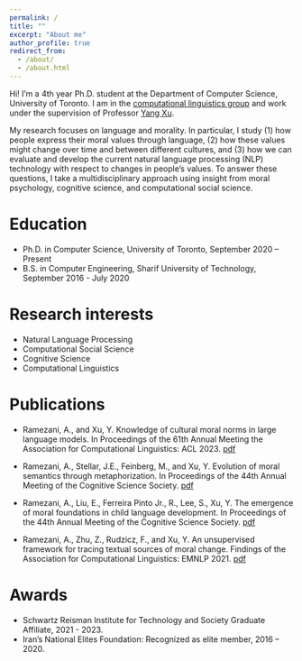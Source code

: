 ```yaml
---
permalink: /
title: ""
excerpt: "About me"
author_profile: true
redirect_from: 
  - /about/
  - /about.html
---
```

Hi! I’m a 4th year Ph.D. student at the Department of  Computer Science, University of Toronto. I am in the [computational linguistics group](https://www.cs.toronto.edu/compling/) and work under the supervision of Professor [Yang Xu](http://www.cs.toronto.edu/~yangxu/index.html).

My research focuses on language and morality. In particular, I study (1) how people express their moral values through language, (2) how these values might change over time and between different cultures, and (3) how we can evaluate and develop the current natural language processing (NLP) technology with respect to changes in people’s values. To answer these questions, I take a multidisciplinary approach using insight from moral psychology, cognitive science, and computational social science.


Education
======
* Ph.D. in Computer Science, University of Toronto, September 2020 – Present
* B.S. in Computer Engineering, Sharif University of Technology, September 2016 - July 2020


Research interests
======
* Natural Language Processing
* Computational Social Science
* Cognitive Science
* Computational Linguistics


Publications
======
* Ramezani, A., and Xu, Y. Knowledge of cultural moral norms in large language models. In Proceedings of the 61th Annual Meeting the Association for Computational Linguistics: ACL 2023. [pdf](https://arxiv.org/pdf/2306.01857.pdf)

* Ramezani, A., Stellar, J.E., Feinberg, M., and Xu, Y. Evolution of
moral semantics through metaphorization. In Proceedings of the 44th Annual
Meeting of the Cognitive Science Society. [pdf](https://escholarship.org/uc/item/3qv9h3j9)

* Ramezani, A., Liu, E., Ferreira Pinto Jr., R., Lee, S., Xu, Y. The emergence of moral foundations in child language development. In Proceedings of
the 44th Annual Meeting of the Cognitive Science Society. [pdf](https://escholarship.org/uc/item/668700sf)

* Ramezani, A., Zhu, Z., Rudzicz, F., and Xu, Y. An unsupervised framework for
tracing textual sources of moral change. Findings of the Association for Computational Linguistics: EMNLP 2021. [pdf](https://aclanthology.org/2021.findings-emnlp.105.pdf)


Awards
======
* Schwartz Reisman Institute for Technology and Society Graduate Affiliate, 2021 - 2023.
* Iran’s National Elites Foundation: Recognized as elite member, 2016 – 2020.



<!-- A data-driven personal website

======
Like many other Jekyll-based GitHub Pages templates, academicpages makes you separate the website's content from its form. The content & metadata of your website are in structured markdown files, while various other files constitute the theme, specifying how to transform that content & metadata into HTML pages. You keep these various markdown (.md), YAML (.yml), HTML, and CSS files in a public GitHub repository. Each time you commit and push an update to the repository, the [GitHub pages](https://pages.github.com/) service creates static HTML pages based on these files, which are hosted on GitHub's servers free of charge.

Many of the features of dynamic content management systems (like Wordpress) can be achieved in this fashion, using a fraction of the computational resources and with far less vulnerability to hacking and DDoSing. You can also modify the theme to your heart's content without touching the content of your site. If you get to a point where you've broken something in Jekyll/HTML/CSS beyond repair, your markdown files describing your talks, publications, etc. are safe. You can rollback the changes or even delete the repository and start over -- just be sure to save the markdown files! Finally, you can also write scripts that process the structured data on the site, such as [this one](https://github.com/academicpages/academicpages.github.io/blob/master/talkmap.ipynb) that analyzes metadata in pages about talks to display [a map of every location you've given a talk](https://academicpages.github.io/talkmap.html).

Getting started
======
1. Register a GitHub account if you don't have one and confirm your e-mail (required!)
1. Fork [this repository](https://github.com/academicpages/academicpages.github.io) by clicking the "fork" button in the top right. 
1. Go to the repository's settings (rightmost item in the tabs that start with "Code", should be below "Unwatch"). Rename the repository "[your GitHub username].github.io", which will also be your website's URL.
1. Set site-wide configuration and create content & metadata (see below -- also see [this set of diffs](http://archive.is/3TPas) showing what files were changed to set up [an example site](https://getorg-testacct.github.io) for a user with the username "getorg-testacct")
1. Upload any files (like PDFs, .zip files, etc.) to the files/ directory. They will appear at https://[your GitHub username].github.io/files/example.pdf.  
1. Check status by going to the repository settings, in the "GitHub pages" section

Site-wide configuration
------
The main configuration file for the site is in the base directory in [_config.yml](https://github.com/academicpages/academicpages.github.io/blob/master/_config.yml), which defines the content in the sidebars and other site-wide features. You will need to replace the default variables with ones about yourself and your site's github repository. The configuration file for the top menu is in [_data/navigation.yml](https://github.com/academicpages/academicpages.github.io/blob/master/_data/navigation.yml). For example, if you don't have a portfolio or blog posts, you can remove those items from that navigation.yml file to remove them from the header. 

Create content & metadata
------
For site content, there is one markdown file for each type of content, which are stored in directories like _publications, _talks, _posts, _teaching, or _pages. For example, each talk is a markdown file in the [_talks directory](https://github.com/academicpages/academicpages.github.io/tree/master/_talks). At the top of each markdown file is structured data in YAML about the talk, which the theme will parse to do lots of cool stuff. The same structured data about a talk is used to generate the list of talks on the [Talks page](https://academicpages.github.io/talks), each [individual page](https://academicpages.github.io/talks/2012-03-01-talk-1) for specific talks, the talks section for the [CV page](https://academicpages.github.io/cv), and the [map of places you've given a talk](https://academicpages.github.io/talkmap.html) (if you run this [python file](https://github.com/academicpages/academicpages.github.io/blob/master/talkmap.py) or [Jupyter notebook](https://github.com/academicpages/academicpages.github.io/blob/master/talkmap.ipynb), which creates the HTML for the map based on the contents of the _talks directory).

**Markdown generator**

I have also created [a set of Jupyter notebooks](https://github.com/academicpages/academicpages.github.io/tree/master/markdown_generator
) that converts a CSV containing structured data about talks or presentations into individual markdown files that will be properly formatted for the academicpages template. The sample CSVs in that directory are the ones I used to create my own personal website at stuartgeiger.com. My usual workflow is that I keep a spreadsheet of my publications and talks, then run the code in these notebooks to generate the markdown files, then commit and push them to the GitHub repository.

How to edit your site's GitHub repository
------
Many people use a git client to create files on their local computer and then push them to GitHub's servers. If you are not familiar with git, you can directly edit these configuration and markdown files directly in the github.com interface. Navigate to a file (like [this one](https://github.com/academicpages/academicpages.github.io/blob/master/_talks/2012-03-01-talk-1.md) and click the pencil icon in the top right of the content preview (to the right of the "Raw | Blame | History" buttons). You can delete a file by clicking the trashcan icon to the right of the pencil icon. You can also create new files or upload files by navigating to a directory and clicking the "Create new file" or "Upload files" buttons. 

Example: editing a markdown file for a talk
![Editing a markdown file for a talk](/images/editing-talk.png)

For more info
------
More info about configuring academicpages can be found in [the guide](https://academicpages.github.io/markdown/). The [guides for the Minimal Mistakes theme](https://mmistakes.github.io/minimal-mistakes/docs/configuration/) (which this theme was forked from) might also be helpful.
 -->
